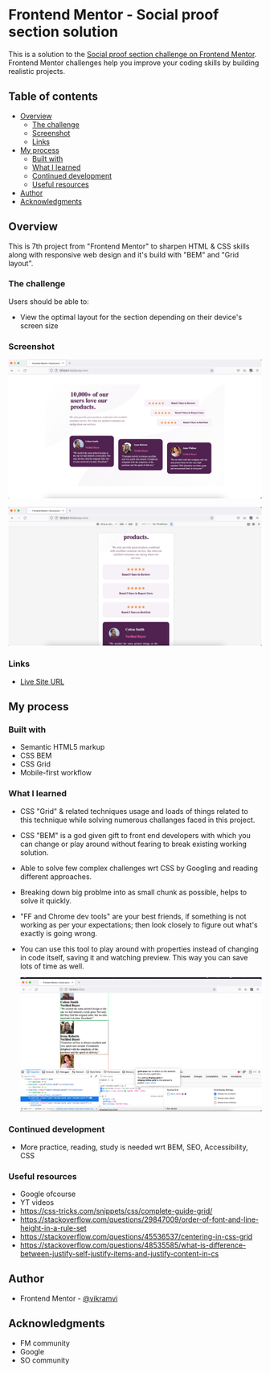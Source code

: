 # Frontend Mentor - Social proof section solution

This is a solution to the [Social proof section challenge on Frontend Mentor](https://www.frontendmentor.io/challenges/social-proof-section-6e0qTv_bA). Frontend Mentor challenges help you improve your coding skills by building realistic projects.

## Table of contents

- [Overview](#overview)
  - [The challenge](#the-challenge)
  - [Screenshot](#screenshot)
  - [Links](#links)
- [My process](#my-process)
  - [Built with](#built-with)
  - [What I learned](#what-i-learned)
  - [Continued development](#continued-development)
  - [Useful resources](#useful-resources)
- [Author](#author)
- [Acknowledgments](#acknowledgments)

## Overview

This is 7th project from "Frontend Mentor" to sharpen HTML & CSS skills along with responsive web design and it's build with "BEM" and "Grid layout".

### The challenge

Users should be able to:

- View the optimal layout for the section depending on their device's screen size

### Screenshot

![Desktop Preview](./screenshots/desktop.png)

![Mobile Preview](./screenshots/mobile.png)

### Links

- [Live Site URL](https://vikramvi.github.io/social-proof-section/)

## My process

### Built with

- Semantic HTML5 markup
- CSS BEM
- CSS Grid
- Mobile-first workflow

### What I learned

- CSS "Grid" & related techniques usage and loads of things related to this technique while solving numerous challanges faced in this project.
- CSS "BEM" is a god given gift to front end developers with which you can change or play around without fearing to break existing working solution.
- Able to solve few complex challenges wrt CSS by Googling and reading different approaches.
- Breaking down big problme into as small chunk as possible, helps to solve it quickly.
- "FF and Chrome dev tools" are your best friends, if something is not working as per your expectations; then look closely to figure out what's exactly is going wrong.
- You can use this tool to play around with properties instead of changing in code itself, saving it and watching preview. This way you can save lots of time as well.

  ![devtool usage](./screenshots/devtool-usage.png)

### Continued development

- More practice, reading, study is needed wrt BEM, SEO, Accessibility, CSS

### Useful resources

- Google ofcourse
- YT videos
- https://css-tricks.com/snippets/css/complete-guide-grid/
- https://stackoverflow.com/questions/29847009/order-of-font-and-line-height-in-a-rule-set
- https://stackoverflow.com/questions/45536537/centering-in-css-grid
- https://stackoverflow.com/questions/48535585/what-is-difference-between-justify-self-justify-items-and-justify-content-in-cs

## Author

- Frontend Mentor - [@vikramvi](https://www.frontendmentor.io/profile/vikramvi)

## Acknowledgments

- FM community
- Google
- SO community
